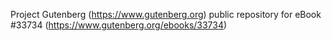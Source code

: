 Project Gutenberg (https://www.gutenberg.org) public repository for eBook #33734 (https://www.gutenberg.org/ebooks/33734)
